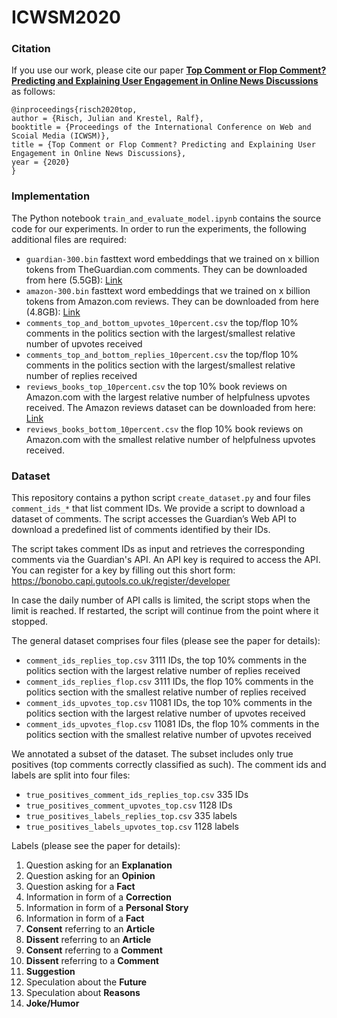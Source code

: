 # ICWSM2020

### Citation
If you use our work, please cite our paper [**Top Comment or Flop Comment? Predicting and Explaining User Engagement in Online News Discussions**](https://github.com/julian-risch/ICWSM2020/raw/master/risch2020top.pdf) as follows:

    @inproceedings{risch2020top,
    author = {Risch, Julian and Krestel, Ralf},
    booktitle = {Proceedings of the International Conference on Web and Scoial Media (ICWSM)},
    title = {Top Comment or Flop Comment? Predicting and Explaining User Engagement in Online News Discussions},
    year = {2020}
    }

### Implementation

The Python notebook `train_and_evaluate_model.ipynb` contains the source code for our experiments. 
In order to run the experiments, the following additional files are required:
* `guardian-300.bin` fasttext word embeddings that we trained on x billion tokens from TheGuardian.com comments. They can be downloaded from here (5.5GB): [Link](https://owncloud.hpi.de/s/8LjQz1nyFI3OZBe/download)
* `amazon-300.bin` fasttext word embeddings that we trained on x billion tokens from Amazon.com reviews. They can be downloaded from here (4.8GB): [Link](https://owncloud.hpi.de/s/cUCEnFSiR2y47ta/download)
* `comments_top_and_bottom_upvotes_10percent.csv` the top/flop 10% comments in the politics section with the largest/smallest relative number of upvotes received
* `comments_top_and_bottom_replies_10percent.csv` the top/flop 10% comments in the politics section with the largest/smallest relative number of replies received
* `reviews_books_top_10percent.csv` the top 10% book reviews on Amazon.com with the largest relative number of helpfulness upvotes received. The Amazon reviews dataset can be downloaded from here: [Link](https://nijianmo.github.io/amazon/index.html)
* `reviews_books_bottom_10percent.csv` the flop 10% book reviews on Amazon.com with the smallest relative number of helpfulness upvotes received.

### Dataset
This repository contains a python script `create_dataset.py` and four files `comment_ids_*` that list comment IDs.
We provide a script to download a dataset of comments. The script accesses the Guardian’s Web API to download a predefined list of comments identified by their IDs.

The script takes comment IDs as input and retrieves the corresponding comments via the Guardian's API. An API key is required to access the API. You can register for a key by filling out this short form: https://bonobo.capi.gutools.co.uk/register/developer

In case the daily number of API calls is limited, the script stops when the limit is reached. If restarted, the script will continue from the point where it stopped.

The general dataset comprises four files (please see the paper for details):
* `comment_ids_replies_top.csv` 3111 IDs, the top 10% comments in the politics section with the largest relative number of replies received
* `comment_ids_replies_flop.csv` 3111 IDs, the flop 10% comments in the politics section with the smallest relative number of replies received
* `comment_ids_upvotes_top.csv` 11081 IDs, the top 10% comments in the politics section with the largest relative number of upvotes received
* `comment_ids_upvotes_flop.csv` 11081 IDs, the flop 10% comments in the politics section with the smallest relative number of upvotes received

We annotated a subset of the dataset. The subset includes only true positives (top comments correctly classified as such).
The comment ids and labels are split into four files:
* `true_positives_comment_ids_replies_top.csv` 335 IDs 
* `true_positives_comment_upvotes_top.csv` 1128 IDs
* `true_positives_labels_replies_top.csv` 335 labels
* `true_positives_labels_upvotes_top.csv` 1128 labels

Labels (please see the paper for details):
1. Question asking for an **Explanation**
2. Question asking for an **Opinion**
3. Question asking for a **Fact**
4. Information in form of a **Correction**
5. Information in form of a **Personal Story**
6. Information in form of a **Fact**
7. **Consent** referring to an **Article**
8. **Dissent** referring to an **Article**
9. **Consent** referring to a **Comment**
10. **Dissent** referring to a **Comment**
11. **Suggestion**
12. Speculation about the **Future**
13. Speculation about **Reasons**
14. **Joke/Humor**